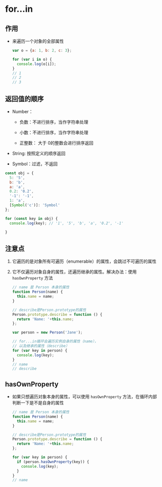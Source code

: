 # for...in

## 作用

  - 来遍历一个对象的全部属性

    ```js
    var o = {a: 1, b: 2, c: 3};

    for (var i in o) {
      console.log(o[i]);
    }
    // 1
    // 2
    // 3
    ```

## 返回值的顺序

  - Number：&#x20;

      - 负数：不进行排序，当作字符串处理

      - 小数：不进行排序，当作字符串处理

      - 正整数： 大于 0的整数会进行排序返回

  - String: 按照定义的顺序返回

  - Symbol：过滤，不返回

```js
const obj = {
  5: '5',
  b: 'b',
  a: 'a',
  0.2: '0.2',
  '-1': '-1',
  1: 'a',
  [Symbol('c')]: 'Symbol'
};

for (const key in obj) {
  console.log(key); // '1', '5', 'b', 'a', '0.2', '-1'

}
```

## 注意点

1.  它遍历的是对象所有可遍历（enumerable）的属性，会跳过不可遍历的属性

2.  它不仅遍历对象自身的属性，还遍历继承的属性。解决办法：使用 `hasOwnProperty` 方法

    ```js
    // name 是 Person 本身的属性
    function Person(name) {
      this.name = name;
    }

    // describe是Person.prototype的属性
    Person.prototype.describe = function () {
      return 'Name: '+this.name;
    };

    var person = new Person('Jane');

    // for...in循环会遍历实例自身的属性（name），
    // 以及继承的属性（describe）
    for (var key in person) {
      console.log(key);
    }
    // name
    // describe
    ```

## hasOwnProperty

  - 如果只想遍历对象本身的属性，可以使用 `hasOwnProperty` 方法，在循环内部判断一下是不是自身的属性

    ```js
    // name 是 Person 本身的属性
    function Person(name) {
      this.name = name;
    }

    // describe是Person.prototype的属性
    Person.prototype.describe = function () {
      return 'Name: '+this.name;
    };

    for (var key in person) {
      if (person.hasOwnProperty(key)) {
        console.log(key);
      }
    }
    // name
    ```

